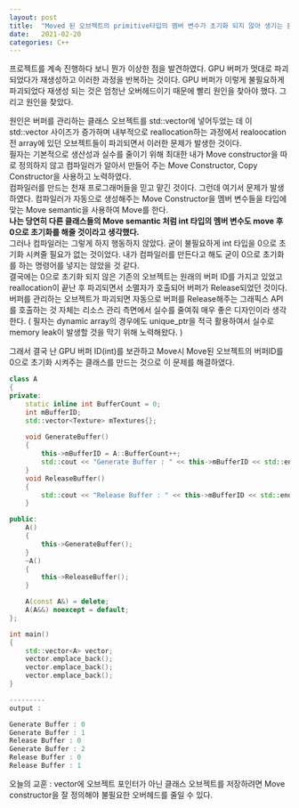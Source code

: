 ```yaml
---
layout: post
title:  "Moved 된 오브젝트의 primitive타입의 멤버 변수가 초기화 되지 않아 생기는 문제"
date:   2021-02-20
categories: C++
---
```


프로젝트를 계속 진행하다 보니 뭔가 이상한 점을 발견하였다. GPU 버퍼가 멋대로 파괴되었다가 재생성하고 이러한 과정을 반복하는 것이다. GPU 버퍼가 이렇게 불필요하게 파괴되었다 재생성 되는 것은 엄청난 오버헤드이기 때문에 빨리 원인을 찾아야 했다. 그리고 원인을 찾았다.    

원인은 버퍼를 관리하는 클래스 오브젝트를 std::vector에 넣어두었는 데 이 std::vector 사이즈가 증가하며 내부적으로 reallocation하는 과정에서 realoocation 전 array에 있던 오브젝트들이 파괴되면서 이러한 문제가 발생한 것이다.     
필자는 기본적으로 생산성과 실수를 줄이기 위해 최대한 내가 Move constructor을 따로 정의하지 않고 컴파일러가 알아서 만들어 주는 Move Constructor, Copy Constructor을 사용하고 노력하였다.   
컴파일러를 만드는 천재 프로그래머들을 믿고 맡긴 것이다. 그런데 여기서 문제가 발생하였다. 컴파일러가 자동으로 생성해주는 Move Constructor을 멤버 변수들을 타입에 맞는 Move semantic을 사용하여 Move를 한다.     
**나는 당연히 다른 클래스들의 Move semantic 처럼 int 타입의 멤버 변수도 move 후 0으로 초기화를 해줄 것이라고 생각했다.**     
그러나 컴파일러는 그렇게 하지 행동하지 않았다. 굳이 불필요하게 int 타입을 0으로 초기화 시켜줄 필요가 없는 것이었다. 내가 컴파일러를 만든다고 해도 굳이 0으로 초기화를 하는 명령어를 넣지는 않았을 것 같다.    
결국에는 0으로 초기화 되지 않은 기존의 오브젝트는 원래의 버퍼 ID를 가지고 있었고 reallocation이 끝난 후 파괴되면서 소멸자가 호출되어 버퍼가 Release되었던 것이다.    
버퍼를 관리하는 오브젝트가 파괴되면 자동으로 버퍼를 Release해주는 그래픽스 API를 호출하는 것 자체는 리소스 관리 측면에서 실수를 줄여줘 매우 좋은 디자인이라 생각한다. ( 필자는 dynamic array의 경우에도 unique_ptr을 적극 활용하여서 실수로 memory leak이 발생할 것을 막기 위해 노력해왔다. )  

그래서 결국 난 GPU 버퍼 ID(int)를 보관하고 Move시 Move된 오브젝트의 버퍼ID를 0으로 초기화 시켜주는 클래스를 만드는 것으로 이 문제를 해결하였다.     


```c++
class A
{
private:
	static inline int BufferCount = 0;
	int mBufferID;
    std::vector<Texture> mTextures{};
	
	void GenerateBuffer()
	{
		this->mBufferID = A::BufferCount++;
		std::cout << "Generate Buffer : " << this->mBufferID << std::endl;
	}
	void ReleaseBuffer()
	{
		std::cout << "Release Buffer : " << this->mBufferID << std::endl;
	}

public:
	A()
	{
		this->GenerateBuffer();
	}
	~A()
	{
		this->ReleaseBuffer();
	}

	A(const A&) = delete;
	A(A&&) noexcept = default;
};

int main()
{
	std::vector<A> vector;
	vector.emplace_back();
	vector.emplace_back();
	vector.emplace_back();
}

---------   
output :

Generate Buffer : 0
Generate Buffer : 1
Release Buffer : 0
Generate Buffer : 2
Release Buffer : 0
Release Buffer : 1

```    


오늘의 교훈 : vector에 오브젝트 포인터가 아닌 클래스 오브젝트를 저장하려면 Move constructor을 잘 정의해야 불필요한 오버헤드를 줄일 수 있다.    
